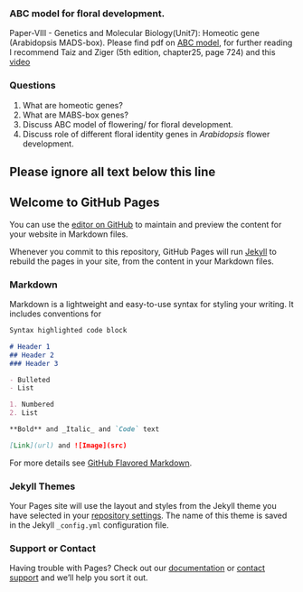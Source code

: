 ### ABC model for floral development.
Paper-VIII - Genetics and Molecular Biology(Unit7): Homeotic gene (Arabidopsis MADS-box). Please find pdf on [ABC model](https://www.dropbox.com/s/7gyzuh654ljl08a/ABC_Model__of_Flowering.pdf?dl=0), for further reading I recommend Taiz and Ziger (5th edition, chapter25, page 724) and this [video](https://www.youtube.com/watch?v=Gil3VOQq6k4)

### Questions

1. What are homeotic genes?
2. What are MABS-box genes?
3. Discuss ABC model of flowering/ for floral development.
4. Discuss role of different floral identity genes in _Arabidopsis_ flower development.

## Please ignore all text below this line


## Welcome to GitHub Pages

You can use the [editor on GitHub](https://github.com/RKGrewal/RKGrewal.github.io/edit/master/README.md) to maintain and preview the content for your website in Markdown files.

Whenever you commit to this repository, GitHub Pages will run [Jekyll](https://jekyllrb.com/) to rebuild the pages in your site, from the content in your Markdown files.

### Markdown

Markdown is a lightweight and easy-to-use syntax for styling your writing. It includes conventions for

```markdown
Syntax highlighted code block

# Header 1
## Header 2
### Header 3

- Bulleted
- List

1. Numbered
2. List

**Bold** and _Italic_ and `Code` text

[Link](url) and ![Image](src)
```

For more details see [GitHub Flavored Markdown](https://guides.github.com/features/mastering-markdown/).

### Jekyll Themes

Your Pages site will use the layout and styles from the Jekyll theme you have selected in your [repository settings](https://github.com/RKGrewal/RKGrewal.github.io/settings). The name of this theme is saved in the Jekyll `_config.yml` configuration file.

### Support or Contact

Having trouble with Pages? Check out our [documentation](https://help.github.com/categories/github-pages-basics/) or [contact support](https://github.com/contact) and we’ll help you sort it out.
